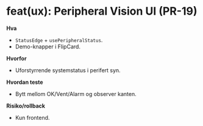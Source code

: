 # feat(ux): Peripheral Vision UI (PR-19)

**Hva**
- `StatusEdge` + `usePeripheralStatus`.
- Demo-knapper i FlipCard.

**Hvorfor**
- Uforstyrrende systemstatus i perifert syn.

**Hvordan teste**
- Bytt mellom OK/Vent/Alarm og observer kanten.

**Risiko/rollback**
- Kun frontend.